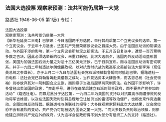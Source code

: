 ### 法国大选投票  观察家预测：法共可能仍居第一大党
路透社
1946-06-05
第1版()
专栏：

    法国大选投票
    观察家预测：法共可能仍居第一大党
    【新华社延安二日电】巴黎讯：今日法国两千万选民，举行其战后第二个立宪议会的选举。第一个立宪议会，于去年十月选出，法国共产党曾荣膺该议会之首席大党。由于法国反动派的阴谋活动，与外国干涉的影响，第一个立宪议会所制定之新宪法，于五月五日复决中，遭受一百万票稍多数之否决，因此必须选举新的议会，来重订新宪。此次大选前夕，法国内外反动活动益形嚣张，美国为加强法国右派力量之对法十三亿美元贷款，已于日前宣布。而与法国反动派有密切联系，并于一九四二年制造达尔朗傀儡政权，以对抗当时抗战的戴高乐之美前驻法大使李海（现任美总统之参谋长），亦于上月二十九日与法国社会党右派领袖勃鲁姆同时抵达巴黎。据路透社一日电称：法社会党已将勃鲁姆赴美借款之成功，当作竞选资本大肆宣传，而古恩总统（社会党领袖）则亦放弃其对一院制国会之主张，而同意于当选后起草两院制宪法。在外国干涉影响下，许多曾经出卖法国的政客，“奔走呼号，进行在选举后建立右派的联合政府，而不要共产党参加的活动”（路透社电）。而慕尼黑分子达拉第，一九四二年为美国的支持以对抗戴高乐而遭惨败的反动将军吉维德，以及在法国失败时刻将总理地位让给贝当的雷诺等政治僵尸，也都出来作竞选蠢动，企图加强反动阵营。据路透社与美联社的报导：大多数观察家预料此次大选结果，议会席位恐不会有激烈的变动，共产党仍可能被选为国会之第一大党。“而大多数负责的政治领袖，则拒绝建立排除共产党在外的政府，认为这样会使政府得不到大部分有组织工人的支持（路透社）。
